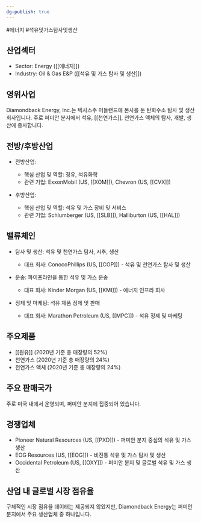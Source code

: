 ```yaml
---
dg-publish: true
---
```

#에너지 #석유및가스탐사및생산 

## 산업섹터

- Sector: Energy ([[에너지]])
- Industry: Oil & Gas E&P ([[석유 및 가스 탐사 및 생산]])

## 영위사업

Diamondback Energy, Inc.는 텍사스주 미들랜드에 본사를 둔 탄화수소 탐사 및 생산 회사입니다. 주로 퍼미안 분지에서 석유, [[천연가스]], 천연가스 액체의 탐사, 개발, 생산에 종사합니다.

## 전방/후방산업

- 전방산업:
    
    - 핵심 산업 및 역할: 정유, 석유화학
    - 관련 기업: ExxonMobil (US, [[XOM]]), Chevron (US, [[CVX]])
    
- 후방산업:
    
    - 핵심 산업 및 역할: 석유 및 가스 장비 및 서비스
    - 관련 기업: Schlumberger (US, [[SLB]]), Halliburton (US, [[HAL]])
    

## 밸류체인

- 탐사 및 생산: 석유 및 천연가스 탐사, 시추, 생산
    
    - 대표 회사: ConocoPhillips (US, [[COP]]) - 석유 및 천연가스 탐사 및 생산
    
- 운송: 파이프라인을 통한 석유 및 가스 운송
    
    - 대표 회사: Kinder Morgan (US, [[KMI]]) - 에너지 인프라 회사
    
- 정제 및 마케팅: 석유 제품 정제 및 판매
    
    - 대표 회사: Marathon Petroleum (US, [[MPC]]) - 석유 정제 및 마케팅
    

## 주요제품

- [[원유]] (2020년 기준 총 매장량의 52%)
- 천연가스 (2020년 기준 총 매장량의 24%)
- 천연가스 액체 (2020년 기준 총 매장량의 24%)

## 주요 판매국가

주로 미국 내에서 운영되며, 퍼미안 분지에 집중되어 있습니다.

## 경쟁업체

- Pioneer Natural Resources (US, [[PXD]]) - 퍼미안 분지 중심의 석유 및 가스 생산
- EOG Resources (US, [[EOG]]) - 비전통 석유 및 가스 탐사 및 생산
- Occidental Petroleum (US, [[OXY]]) - 퍼미안 분지 및 글로벌 석유 및 가스 생산

## 산업 내 글로벌 시장 점유율

구체적인 시장 점유율 데이터는 제공되지 않았지만, Diamondback Energy는 퍼미안 분지에서 주요 생산업체 중 하나입니다.